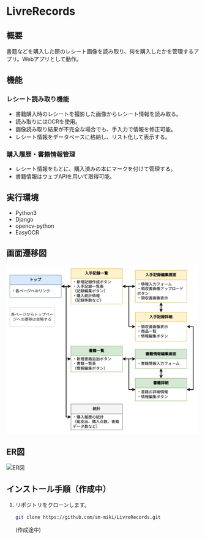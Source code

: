 # LivreRecords

## 概要

書籍などを購入した際のレシート画像を読み取り、何を購入したかを管理するアプリ。Webアプリとして動作。

## 機能

### レシート読み取り機能

* 書籍購入時のレシートを撮影した画像からレシート情報を読み取る。
* 読み取りにはOCRを使用。
* 画像読み取り結果が不完全な場合でも、手入力で情報を修正可能。
* レシート情報をデータベースに格納し、リスト化して表示する。

### 購入履歴・書籍情報管理

* レシート情報をもとに、購入済みの本にマークを付けて管理する。
* 書籍情報はウェブAPIを用いて取得可能。

## 実行環境

- Python3
- Django
- opencv-python
- EasyOCR

## 画面遷移図

![画面遷移図](./docs/画面遷移図.drawio.png)

## ER図

![ER図](./docs/ER図-ja.drawio.png)

## インストール手順（作成中）

1. リポジトリをクローンします。

   ```bash
   git clone https://github.com/sm-miki/LivreRecords.git
   ```

   (作成途中)
